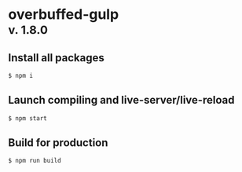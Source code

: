 # overbuffed-gulp <br> <small>v. 1.8.0</small>

## Install all packages
```sh
$ npm i
```

## Launch compiling and live-server/live-reload
```sh
$ npm start
```

## Build for production
```sh
$ npm run build
```
